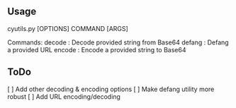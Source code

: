 ## Usage

cyutils.py [OPTIONS] COMMAND [ARGS]

Commands:
decode : Decode provided string from Base64
defang : Defang a provided URL
encode : Encode a provided string to Base64

## ToDo

[ ] Add other decoding & encoding options
[ ] Make defang utility more robust
[ ] Add URL encoding/decoding
